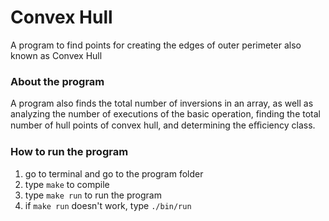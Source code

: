 # Convex Hull

A program to find points for creating the edges of outer perimeter also known as Convex Hull

### About the program

A program also finds the total number of inversions in an array,
as well as analyzing the number of executions of the basic operation, 
finding the total number of hull points of convex hull,
and determining the eﬃciency class.

### How to run the program

1) go to terminal and go to the program folder
2) type `make` to compile
3) type `make run` to run the program
4) if `make run` doesn't work, type `./bin/run`
